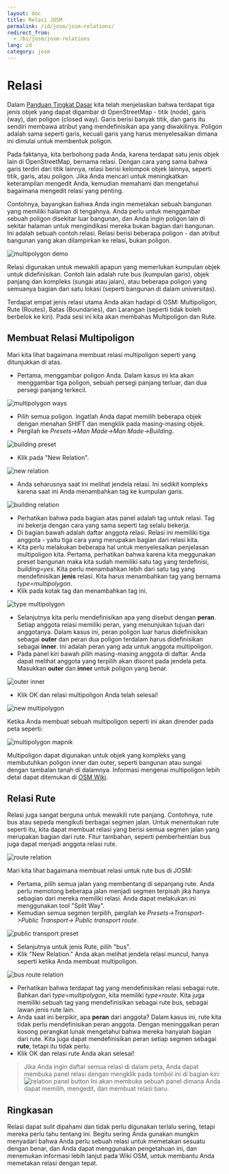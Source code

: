 ```yaml
---
layout: doc
title: Relasi JOSM
permalink: /id/josm/josm-relations/
redirect_from:
  - /bi/josm/josm-relations
lang: id
category: josm
---
```


Relasi
==========
Dalam [Panduan Tingkat Dasar](/id/beginner) kita telah menjelaskan bahwa terdapat tiga jenis
objek yang dapat digambar di OpenStreetMap - titik (node), garis (way), dan poligon 
(closed way). Garis berisi banyak titik, dan garis itu sendiri membawa atribut yang 
mendefinisikan apa yang diwakilinya. Poligon adalah sama seperti garis, kecuali garis
yang harus menyelesaikan dimana ini dimulai untuk membentuk poligon.

Pada faktanya, kita berbohong pada Anda, karena terdapat satu jenis objek lain di
OpenStreetMap, bernama relasi. Dengan cara yang sama bahwa garis terdiri dari 
titik lainnya, relasi berisi kelompok objek lainnya, seperti titik, garis, atau
poligon. Jika Anda mencari untuk meningkatkan keterampilan mengedit Anda, kemudian
memahami dan mengetahui bagaimana mengedit relasi yang penting.

Contohnya, bayangkan bahwa Anda ingin memetakan sebuah bangunan yang memiliki 
halaman di tengahnya. Anda perlu untuk menggambar sebuah poligon disekitar 
luar bangunan, dan Anda ingin poligon lain di sekitar halaman untuk mengindikasi
mereka bukan bagian dari bangunan. Ini adalah sebuah contoh relasi. Relasi
berisi beberapa poligon - dan atribut bangunan yang akan dilampirkan ke relasi, 
bukan poligon.

![multipolygon demo][]

Relasi digunakan untuk mewakili apapun yang memerlukan kumpulan objek untuk
didefinisikan. Contoh lain adalah rute bus (kumpulan garis), objek panjang
dan kompleks (sungai atau jalan), atau beberapa poligon yang semuanya bagian
dari satu lokasi (seperti bangunan di dalam universitas).

Terdapat empat jenis relasi utama Anda akan hadapi di OSM:
Multipoligon, Rute (Routes), Batas (Boundaries), dan Larangan (seperti tidak boleh 
berbelok ke kiri). Pada sesi ini kita akan membahas Multipoligon dan Rute.

Membuat Relasi Multipoligon
------------------------------
Mari kita lihat bagaimana membuat relasi multipoligon seperti yang ditunjukkan di atas.

*	Pertama, menggambar poligon Anda. Dalam kasus ini kta akan menggambar tiga poligon, 
	sebuah persegi panjang terluar, dan dua persegi panjang terkecil.

![multipolygon ways][]

*	Pilih semua poligon. Ingatlah Anda dapat memilih beberapa objek dengan menahan 
	SHIFT dan mengklik pada masing-masing objek.
*	Pergilah ke *Presets->Man Made->Man Made->Building*.

![building preset][]

*	Klik pada "New Relation".

![new relation][]

*	Anda seharusnya saat ini melihat jendela relasi. Ini sedikit kompleks
	karena saat ini Anda menambahkan tag ke kumpulan garis.

![building relation][]

*	Perhatikan bahwa pada bagian atas panel adalah tag untuk relasi. Tag ini bekerja
	dengan cara yang sama seperti tag selalu bekerja.
*	Di bagian bawah adalah daftar anggota relasi. Relasi ini memiliki tiga anggota -
	yaitu tiga cara yang merupakan bagian dari relasi kita.
*	Kita perlu melakukan beberapa hal untuk menyelesaikan penjelasan multipoligon kita. 
	Pertama, perhatikan bahwa karena kita meggunakan preset bangunan maka kita sudah
	memiliki satu tag yang terdefinisi, *building=yes*. Kita perlu menambahkan lebih dari
	satu tag yang mendefinisikan **jenis** relasi. Kita harus menambahkan tag yang
	bernama *type=multipolygon*. 
*	Klik pada kotak tag dan menambahkan tag ini.

![type multipolygon][]

*	Selanjutnya kita perlu mendefinisikan apa yang disebut dengan **peran**. Setiap anggota 
	relasi memiliki peran, yang menunjukan tujuan dari anggotanya. Dalam kasus ini, peran
	poligon luar harus didefinisikan sebagai **outer** dan peran dua poligon terdalam harus
	didefinisikan sebagai **inner**. Ini adalah peran yang ada untuk anggota multipoligon.
*	Pada panel kiri bawah pilih masing-masing anggota di daftar. Anda dapat melihat anggota
	yang terpilih akan disorot pada jendela peta. Masukkan **outer** dan **inner** untuk poligon
	yang benar.

![outer inner][]

*	Klik OK dan relasi multipoligon Anda telah selesai!

![new multipolygon][]

Ketika Anda membuat sebuah multipoligon seperti ini akan dirender pada peta seperti:

![multipolygon mapnik][]

Multipoligon dapat digunakan untuk objek yang kompleks yang membutuhkan poligon inner dan outer,
seperti bangunan atau sungai dengan tambalan tanah di dalamnya. Informasi mengenai multipoligon
lebih detai dapat ditemukan di [OSM Wiki](http://wiki.openstreetmap.org/wiki/Re:multipolygon).

Relasi Rute
---------------
Relasi juga sangat berguna untuk mewakili rute panjang. Contohnya, rute bus atau sepeda mengikuti 
berbagai segmen jalan. Untuk menentukan rute seperti itu, kita dapat membuat relasi yang berisi
semua segmen jalan yang merupakan bagian dari rute. Fitur tambahan, seperti pemberhentian bus 
juga dapat menjadi anggota relasi rute.

![route relation][]

Mari kita lihat bagaimana membuat relasi untuk rute bus di JOSM:

*	Pertama, pilih semua jalan yang membentang di sepanjang rute. Anda perlu memotong beberapa
	jalan menjadi segmen terpisah jika hanya sebagian dari mereka memiliki relasi. Anda dapat
	melakukan ini menggunakan tool "Split Way".
*	Kemudian semua segmen terpilih, pergilah ke *Presets->Transport->Public Transport->
    Public transport route*.

![public transport preset][]

*	Selanjutnya untuk jenis Rute, pilih "bus".
*	Klik "New Relation." Anda akan melihat jendela relasi muncul, hanya seperti ketika Anda
	membuat multipoligon.

![bus route relation][]

*	Perhatikan bahwa terdapat tag yang mendefinisikan relasi sebagai rute. Bahkan dari 
	*type=multipolygon*, kita memiliki *type=route*. Kita juga memiliki sebuah tag yang
	mendefinisikan sebagai rute bus, sebagai lawan jenis rute lain.
*	Anda saat ini berpikir, apa **peran** dari anggota? Dalam kasus ini, rute kita tidak 
	perlu mendefinisikan peran anggota. Dengan meninggalkan peran kosong perangkat lunak
	mengetahui bahwa mereka hanyalah bagian dari rute. Kita juga dapat mendefinisikan peran
	setiap segmen sebagai **rute**, tetapi itu tidak perlu.
*	Klik OK dan relasi rute Anda akan selesai!

>	Jika Anda ingin daftar semua relasi di dalam peta, Anda dapat membuka panel relasi
>	dengan mengklik pada tombol ini di bagian kiri:
>   ![relation panel button][]
>   Ini akan membuka sebuah panel dimana Anda dapat memilih, mengedit, dan membuat relasi baru.

Ringkasan
---------
Relasi dapat sulit dipahami dan tidak perlu digunakan terlalu sering, tetapi mereka perlu
tahu tentang ini. Begitu sering Anda gunakan mungkin menyadari bahwa Anda perlu sebuah 
relasi untuk memetakan sesuatu dengan benar, dan Anda dapat menggunakan pengetahuan ini, dan
menemukan informasi lebih lanjut pada Wiki OSM, untuk membantu Anda memetakan relasi dengan tepat.



[multipolygon ways]: /images/josm/multipolygon-ways.png
[building preset]: /images/josm/building-preset.png
[new relation]: /images/josm/new-relation.png
[building relation]: /images/josm/building-relation.png
[new relation]: /images/josm/new-relation.png
[type multipolygon]: /images/josm/type-multipolygon.png
[outer inner]: /images/josm/outer-inner.png
[new multipolygon]: /images/josm/new-multipolygon.png
[multipolygon mapnik]: /images/josm/multipolygon-mapnik.png
[multipolygon demo]: /images/josm/multipolygon-demo.png
[route relation]: /images/josm/route-relation.png
[public transport preset]: /images/josm/public-transport-preset.png
[bus route relation]: /images/josm/bus-route-relation.png
[relation panel button]: /images/josm/relation-panel-button.png







